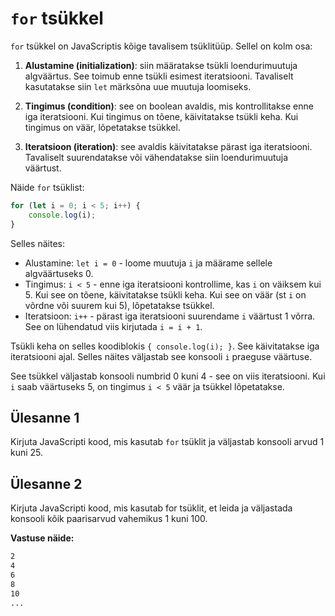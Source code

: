# `for` tsükkel

`for` tsükkel on JavaScriptis kõige tavalisem tsüklitüüp. Sellel on kolm osa:

1. **Alustamine (initialization)**: siin määratakse tsükli loendurimuutuja algväärtus. See toimub enne tsükli esimest iteratsiooni. Tavaliselt kasutatakse siin `let` märksõna uue muutuja loomiseks.

2. **Tingimus (condition)**: see on boolean avaldis, mis kontrollitakse enne iga iteratsiooni. Kui tingimus on tõene, käivitatakse tsükli keha. Kui tingimus on väär, lõpetatakse tsükkel.

3. **Iteratsioon (iteration)**: see avaldis käivitatakse pärast iga iteratsiooni. Tavaliselt suurendatakse või vähendatakse siin loendurimuutuja väärtust.

Näide `for` tsüklist:

```javascript
for (let i = 0; i < 5; i++) {
    console.log(i);
}
```

Selles näites:

- Alustamine: `let i = 0` - loome muutuja `i` ja määrame sellele algväärtuseks 0.
- Tingimus: `i < 5` - enne iga iteratsiooni kontrollime, kas `i` on väiksem kui 5. Kui see on tõene, käivitatakse tsükli keha. Kui see on väär (st `i` on võrdne või suurem kui 5), lõpetatakse tsükkel.
- Iteratsioon: `i++` - pärast iga iteratsiooni suurendame `i` väärtust 1 võrra. See on lühendatud viis kirjutada `i = i + 1`.

Tsükli keha on selles koodiblokis `{ console.log(i); }`. See käivitatakse iga iteratsiooni ajal. Selles näites väljastab see konsooli `i` praeguse väärtuse.

See tsükkel väljastab konsooli numbrid 0 kuni 4 - see on viis iteratsiooni. Kui `i` saab väärtuseks 5, on tingimus `i < 5` väär ja tsükkel lõpetatakse.

## Ülesanne 1

Kirjuta JavaScripti kood, mis kasutab `for` tsüklit ja väljastab konsooli arvud 1 kuni 25.

## Ülesanne 2

Kirjuta JavaScripti kood, mis kasutab for tsüklit, et leida ja väljastada konsooli kõik paarisarvud vahemikus 1 kuni 100.

**Vastuse näide:**

```bash
2
4
6
8
10
...
```

